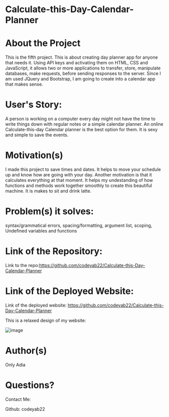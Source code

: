 # Calculate-this-Day-Calendar-Planner

# About the Project

This is the fifth project. This is about creating day planner app for anyone that needs it. Using API keys and activating them on HTML, CSS and JavaScript, it allows two or more applications to transfer, store, manipulate databases, make requests,  before sending responses to the server. Since I am used JQuery and Bootstrap, I am going to create into a calendar app that makes sense. 
 
 # User's Story:
 A person is working on a computer every day might not have the time to write things down with regular notes or a simple calendar planner. An online Calculate-this-day Calendar planner is the best option for them. It is sexy and simple to save the events.

# Motivation(s)
I made this project to save times and dates. It helps to move your schedule up and know how are going with your day. Another motivation is that it calculates 
everything at that moment. It helps my undestanding of how functions and methods work together smoothly to create this beautiful machine. It is makes to sit and drink latte.


# Problem(s) it solves:

syntax/grammatical errors, spacing/formatting, argument list, scoping, Undefined variables and functions

# Link of the Repository:

Link to the repo:https://github.com/codeyab22/Calculate-this-Day-Calendar-Planner
# Link of the Deployed Website:

Link of the deployed website: https://github.com/codeyab22/Calculate-this-Day-Calendar-Planner

This is a relaxed design of my website:

![image](https://drive.google.com/uc?export=view&id=1IWwNB6Sah60NiqWbb0-bJSXCHh3Pzuwp)


# Author(s)

Only Adia 

# Questions?

Contact Me:

Github: codeyab22


